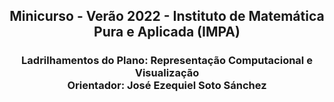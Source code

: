 <div align='center'>
    <h2 align='center'> Minicurso - Verão 2022 - Instituto de Matemática Pura e Aplicada (IMPA) </h2>
</div>
<h3 align='center'>
Ladrilhamentos do Plano: Representação Computacional e Visualização <br>
Orientador: José Ezequiel Soto Sánchez
<h3>
